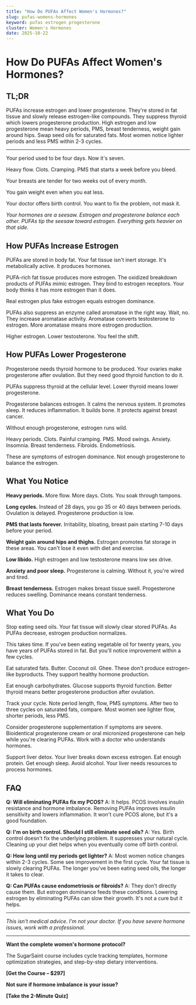 ```yaml
---
title: "How Do PUFAs Affect Women's Hormones?"
slug: pufas-womens-hormones
keyword: pufas estrogen progesterone
cluster: Women's Hormones
date: 2025-10-22
---
```


# How Do PUFAs Affect Women's Hormones?

## TL;DR

PUFAs increase estrogen and lower progesterone. They're stored in fat tissue and slowly release estrogen-like compounds. They suppress thyroid which lowers progesterone production. High estrogen and low progesterone mean heavy periods, PMS, breast tenderness, weight gain around hips. Swap seed oils for saturated fats. Most women notice lighter periods and less PMS within 2-3 cycles.

---

Your period used to be four days. Now it's seven.

Heavy flow. Clots. Cramping. PMS that starts a week before you bleed.

Your breasts are tender for two weeks out of every month.

You gain weight even when you eat less.

Your doctor offers birth control. You want to fix the problem, not mask it.

*Your hormones are a seesaw. Estrogen and progesterone balance each other. PUFAs tip the seesaw toward estrogen. Everything gets heavier on that side.*

## How PUFAs Increase Estrogen

PUFAs are stored in body fat. Your fat tissue isn't inert storage. It's metabolically active. It produces hormones.

PUFA-rich fat tissue produces more estrogen. The oxidized breakdown products of PUFAs mimic estrogen. They bind to estrogen receptors. Your body thinks it has more estrogen than it does.

Real estrogen plus fake estrogen equals estrogen dominance.

PUFAs also suppress an enzyme called aromatase in the right way. Wait, no. They increase aromatase activity. Aromatase converts testosterone to estrogen. More aromatase means more estrogen production.

Higher estrogen. Lower testosterone. You feel the shift.

## How PUFAs Lower Progesterone

Progesterone needs thyroid hormone to be produced. Your ovaries make progesterone after ovulation. But they need good thyroid function to do it.

PUFAs suppress thyroid at the cellular level. Lower thyroid means lower progesterone.

Progesterone balances estrogen. It calms the nervous system. It promotes sleep. It reduces inflammation. It builds bone. It protects against breast cancer.

Without enough progesterone, estrogen runs wild.

Heavy periods. Clots. Painful cramping. PMS. Mood swings. Anxiety. Insomnia. Breast tenderness. Fibroids. Endometriosis.

These are symptoms of estrogen dominance. Not enough progesterone to balance the estrogen.

## What You Notice

**Heavy periods.** More flow. More days. Clots. You soak through tampons.

**Long cycles.** Instead of 28 days, you go 35 or 40 days between periods. Ovulation is delayed. Progesterone production is low.

**PMS that lasts forever.** Irritability, bloating, breast pain starting 7-10 days before your period.

**Weight gain around hips and thighs.** Estrogen promotes fat storage in these areas. You can't lose it even with diet and exercise.

**Low libido.** High estrogen and low testosterone means low sex drive.

**Anxiety and poor sleep.** Progesterone is calming. Without it, you're wired and tired.

**Breast tenderness.** Estrogen makes breast tissue swell. Progesterone reduces swelling. Dominance means constant tenderness.

## What You Do

Stop eating seed oils. Your fat tissue will slowly clear stored PUFAs. As PUFAs decrease, estrogen production normalizes.

This takes time. If you've been eating vegetable oil for twenty years, you have years of PUFAs stored in fat. But you'll notice improvement within a few cycles.

Eat saturated fats. Butter. Coconut oil. Ghee. These don't produce estrogen-like byproducts. They support healthy hormone production.

Eat enough carbohydrates. Glucose supports thyroid function. Better thyroid means better progesterone production after ovulation.

Track your cycle. Note period length, flow, PMS symptoms. After two to three cycles on saturated fats, compare. Most women see lighter flow, shorter periods, less PMS.

Consider progesterone supplementation if symptoms are severe. Bioidentical progesterone cream or oral micronized progesterone can help while you're clearing PUFAs. Work with a doctor who understands hormones.

Support liver detox. Your liver breaks down excess estrogen. Eat enough protein. Get enough sleep. Avoid alcohol. Your liver needs resources to process hormones.

## FAQ

**Q: Will eliminating PUFAs fix my PCOS?**
A: It helps. PCOS involves insulin resistance and hormone imbalance. Removing PUFAs improves insulin sensitivity and lowers inflammation. It won't cure PCOS alone, but it's a good foundation.

**Q: I'm on birth control. Should I still eliminate seed oils?**
A: Yes. Birth control doesn't fix the underlying problem. It suppresses your natural cycle. Cleaning up your diet helps when you eventually come off birth control.

**Q: How long until my periods get lighter?**
A: Most women notice changes within 2-3 cycles. Some see improvement in the first cycle. Your fat tissue is slowly clearing PUFAs. The longer you've been eating seed oils, the longer it takes to clear.

**Q: Can PUFAs cause endometriosis or fibroids?**
A: They don't directly cause them. But estrogen dominance feeds these conditions. Lowering estrogen by eliminating PUFAs can slow their growth. It's not a cure but it helps.

---

*This isn't medical advice. I'm not your doctor. If you have severe hormone issues, work with a professional.*

---

**Want the complete women's hormone protocol?**

The SugarSaint course includes cycle tracking templates, hormone optimization strategies, and step-by-step dietary interventions.

**[Get the Course – $297]**

**Not sure if hormone imbalance is your issue?**

**[Take the 2-Minute Quiz]**
